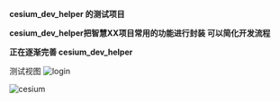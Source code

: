**cesium_dev_helper 的测试项目**

**cesium_dev_helper把智慧XX项目常用的功能进行封装 可以简化开发流程**

**正在逐渐完善 cesium_dev_helper**

测试视图
![login](https://github.com/user-attachments/assets/eb55cf02-ad72-4fa7-a7e9-2edcd426b9fd)

![cesium](https://github.com/user-attachments/assets/38b0ee2b-db5b-4062-a484-e6117a2324b2)


